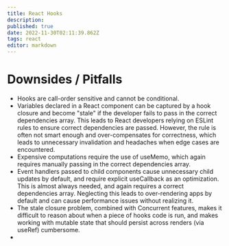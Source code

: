 ```yaml
---
title: React Hooks
description: 
published: true
date: 2022-11-30T02:11:39.862Z
tags: react
editor: markdown
---
```


# Downsides / Pitfalls
- Hooks are call-order sensitive and cannot be conditional.
- Variables declared in a React component can be captured by a hook closure and become "stale" if the developer fails to pass in the correct dependencies array. This leads to React developers relying on ESLint rules to ensure correct dependencies are passed. However, the rule is often not smart enough and over-compensates for correctness, which leads to unnecessary invalidation and headaches when edge cases are encountered.
- Expensive computations require the use of useMemo, which again requires manually passing in the correct dependencies array.
- Event handlers passed to child components cause unnecessary child updates by default, and require explicit useCallback as an optimization. This is almost always needed, and again requires a correct dependencies array. Neglecting this leads to over-rendering apps by default and can cause performance issues without realizing it.
- The stale closure problem, combined with Concurrent features, makes it difficult to reason about when a piece of hooks code is run, and makes working with mutable state that should persist across renders (via useRef) cumbersome.
- 